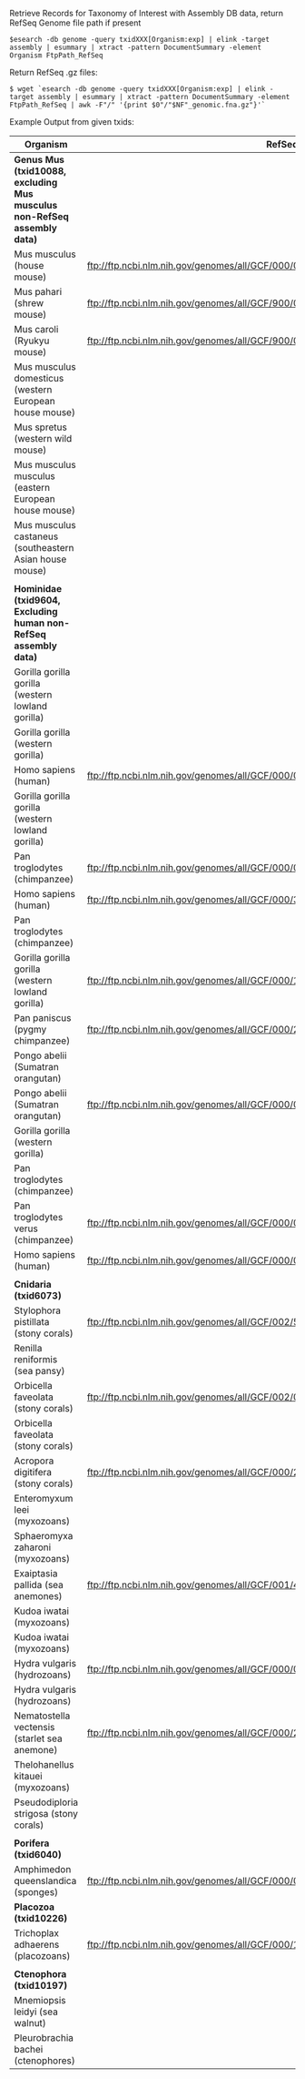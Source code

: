 Retrieve Records for Taxonomy of Interest with Assembly DB data, return RefSeq Genome file path if present
```
$esearch -db genome -query txidXXX[Organism:exp] | elink -target assembly | esummary | xtract -pattern DocumentSummary -element Organism FtpPath_RefSeq
```
Return RefSeq .gz files:
```
$ wget `esearch -db genome -query txidXXX[Organism:exp] | elink -target assembly | esummary | xtract -pattern DocumentSummary -element FtpPath_RefSeq | awk -F"/" '{print $0"/"$NF"_genomic.fna.gz"}'`
```

Example Output from given txids:

|Organism|RefSeq Assembly|
|---------|---------------|
|**Genus Mus (txid10088, excluding Mus musculus non-RefSeq assembly data)**| |
|Mus musculus (house mouse)|      ftp://ftp.ncbi.nlm.nih.gov/genomes/all/GCF/000/001/635/GCF_000001635.26_GRCm38.p6|
|Mus pahari (shrew mouse) |       ftp://ftp.ncbi.nlm.nih.gov/genomes/all/GCF/900/095/145/GCF_900095145.1_PAHARI_EIJ_v1.1|
|Mus caroli (Ryukyu mouse) |      ftp://ftp.ncbi.nlm.nih.gov/genomes/all/GCF/900/094/665/GCF_900094665.1_CAROLI_EIJ_v1.1|
|Mus musculus domesticus (western European house mouse)||
|Mus spretus (western wild mouse)||
|Mus musculus musculus (eastern European house mouse)||
|Mus musculus castaneus (southeastern Asian house mouse)||
|||
|**Hominidae (txid9604, Excluding human non-RefSeq assembly data)**||
|Gorilla gorilla gorilla (western lowland gorilla)||
|Gorilla gorilla (western gorilla)||
|Homo sapiens (human)|    ftp://ftp.ncbi.nlm.nih.gov/genomes/all/GCF/000/001/405/GCF_000001405.37_GRCh38.p11|
|Gorilla gorilla gorilla (western lowland gorilla)||
|Pan troglodytes (chimpanzee)|    ftp://ftp.ncbi.nlm.nih.gov/genomes/all/GCF/000/001/515/GCF_000001515.7_Pan_tro_3.0|
|Homo sapiens (human)  |  ftp://ftp.ncbi.nlm.nih.gov/genomes/all/GCF/000/306/695/GCF_000306695.2_CHM1_1.1|
|Pan troglodytes (chimpanzee)||
|Gorilla gorilla gorilla (western lowland gorilla) |      ftp://ftp.ncbi.nlm.nih.gov/genomes/all/GCF/000/151/905/GCF_000151905.2_gorGor4|
|Pan paniscus (pygmy chimpanzee)| ftp://ftp.ncbi.nlm.nih.gov/genomes/all/GCF/000/258/655/GCF_000258655.2_panpan1.1|
|Pongo abelii (Sumatran orangutan)||
|Pongo abelii (Sumatran orangutan)    |   ftp://ftp.ncbi.nlm.nih.gov/genomes/all/GCF/000/001/545/GCF_000001545.4_P_pygmaeus_2.0.2|
|Gorilla gorilla (western gorilla)||
|Pan troglodytes (chimpanzee)||
|Pan troglodytes verus (chimpanzee)  |    ftp://ftp.ncbi.nlm.nih.gov/genomes/all/GCF/000/002/175/GCF_000002175.1_CCYSCv1|
|Homo sapiens (human) |   ftp://ftp.ncbi.nlm.nih.gov/genomes/all/GCF/000/002/125/GCF_000002125.1_HuRef|
|||
|**Cnidaria (txid6073)**| |
|Stylophora pistillata (stony corals)|    ftp://ftp.ncbi.nlm.nih.gov/genomes/all/GCF/002/571/385/GCF_002571385.1_Stylophora_pistillata_v1 |
|Renilla reniformis (sea pansy)| |
|Orbicella faveolata (stony corals)|      ftp://ftp.ncbi.nlm.nih.gov/genomes/all/GCF/002/042/975/GCF_002042975.1_ofav_dov_v1|
|Orbicella faveolata (stony corals)||
|Acropora digitifera (stony corals) |     ftp://ftp.ncbi.nlm.nih.gov/genomes/all/GCF/000/222/465/GCF_000222465.1_Adig_1.1|
|Enteromyxum leei (myxozoans)||
|Sphaeromyxa zaharoni (myxozoans)||
|Exaiptasia pallida (sea anemones)|       ftp://ftp.ncbi.nlm.nih.gov/genomes/all/GCF/001/417/965/GCF_001417965.1_Aiptasia_genome_1.1|
|Kudoa iwatai (myxozoans)||
|Kudoa iwatai (myxozoans)||
|Hydra vulgaris (hydrozoans)|     ftp://ftp.ncbi.nlm.nih.gov/genomes/all/GCF/000/004/095/GCF_000004095.1_Hydra_RP_1.0|
|Hydra vulgaris (hydrozoans)||
|Nematostella vectensis (starlet sea anemone)| ftp://ftp.ncbi.nlm.nih.gov/genomes/all/GCF/000/209/225/GCF_000209225.1_ASM20922v1|
|Thelohanellus kitauei (myxozoans)||
|Pseudodiploria strigosa (stony corals)| |
|||
|**Porifera (txid6040)**| |
|Amphimedon queenslandica (sponges) | ftp://ftp.ncbi.nlm.nih.gov/genomes/all/GCF/000/090/795/GCF_000090795.1_v1.0 |
|**Placozoa (txid10226)**| |
Trichoplax adhaerens (placozoans)|       ftp://ftp.ncbi.nlm.nih.gov/genomes/all/GCF/000/150/275/GCF_000150275.1_v1.0|
|||
|**Ctenophora (txid10197)**| |
|Mnemiopsis leidyi (sea walnut)| |
|Pleurobrachia bachei (ctenophores)| |

